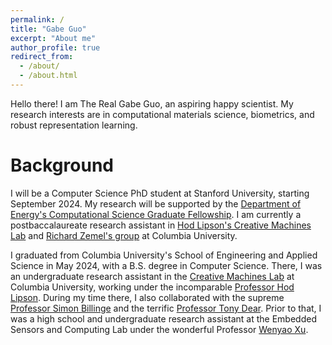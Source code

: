 ```yaml
---
permalink: /
title: "Gabe Guo"
excerpt: "About me"
author_profile: true
redirect_from:
  - /about/
  - /about.html
---
```


Hello there! I am The Real Gabe Guo, an aspiring happy scientist. My research interests are in computational materials science, biometrics, and robust representation learning.

Background
=====
I will be a Computer Science PhD student at Stanford University, starting September 2024. My research will be supported by the [Department of Energy's Computational Science Graduate Fellowship](https://www.krellinst.org/csgf/). I am currently a postbaccalaureate research assistant in [Hod Lipson's Creative Machines Lab](https://www.creativemachineslab.com/) and [Richard Zemel's group](https://www.cs.columbia.edu/~zemel/) at Columbia University.

I graduated from Columbia University's School of Engineering and Applied Science in May 2024, with a B.S. degree in Computer Science. There, I was an undergraduate research assistant in the [Creative Machines Lab](https://www.creativemachineslab.com/) at Columbia University, working under the incomparable [Professor Hod Lipson](https://www.hodlipson.com/). During my time there, I also collaborated with the supreme [Professor Simon Billinge](https://billingegroup.github.io/) and the terrific [Professor Tony Dear](https://www.engineering.columbia.edu/faculty/tony-dear). Prior to that, I was a high school and undergraduate research assistant at the Embedded Sensors and Computing Lab under the wonderful Professor [Wenyao Xu](https://cse.buffalo.edu/~wenyaoxu/).
